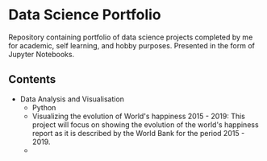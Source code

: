 # Data Science Portfolio

Repository containing portfolio of data science projects completed by me for academic, self learning, and hobby purposes. Presented in the form of Jupyter Notebooks.

## Contents

- Data Analysis and Visualisation
  - Python
   - Visualizing the evolution of World's happiness  2015 - 2019: This project will focus on showing the evolution of the world's happiness report as it is described by the World Bank for the period 2015 - 2019. 
   - 
